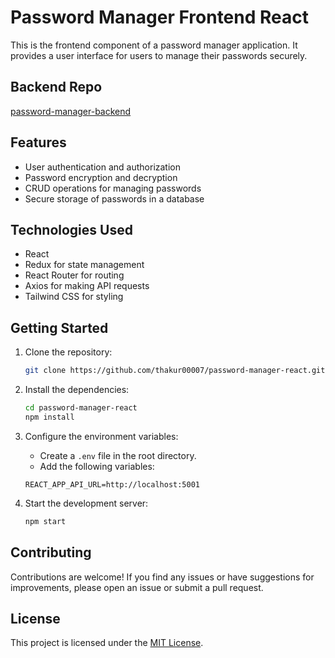 # Password Manager Frontend React

This is the frontend component of a password manager application. It provides a user interface for users to manage their passwords securely.

## Backend Repo

[password-manager-backend](https://github.com/thakur00007/password-manager/)

## Features

- User authentication and authorization
- Password encryption and decryption
- CRUD operations for managing passwords
- Secure storage of passwords in a database

## Technologies Used

- React
- Redux for state management
- React Router for routing
- Axios for making API requests
- Tailwind CSS for styling

## Getting Started

1. Clone the repository:

    ```bash
    git clone https://github.com/thakur00007/password-manager-react.git
    ```
2. Install the dependencies:

    ```bash
    cd password-manager-react
    npm install
    ```
3. Configure the environment variables:
    
    - Create a `.env` file in the root directory.
    - Add the following variables:

    ```plaintext
    REACT_APP_API_URL=http://localhost:5001
    ```
4. Start the development server:
    
    ```bash
    npm start
    ```

## Contributing

Contributions are welcome! If you find any issues or have suggestions for improvements, please open an issue or submit a pull request.

## License

This project is licensed under the [MIT License](LICENSE).